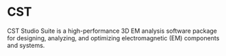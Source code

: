 # CST

CST Studio Suite is a high-performance 3D EM analysis software package for designing, analyzing, and optimizing electromagnetic (EM) components and systems.
